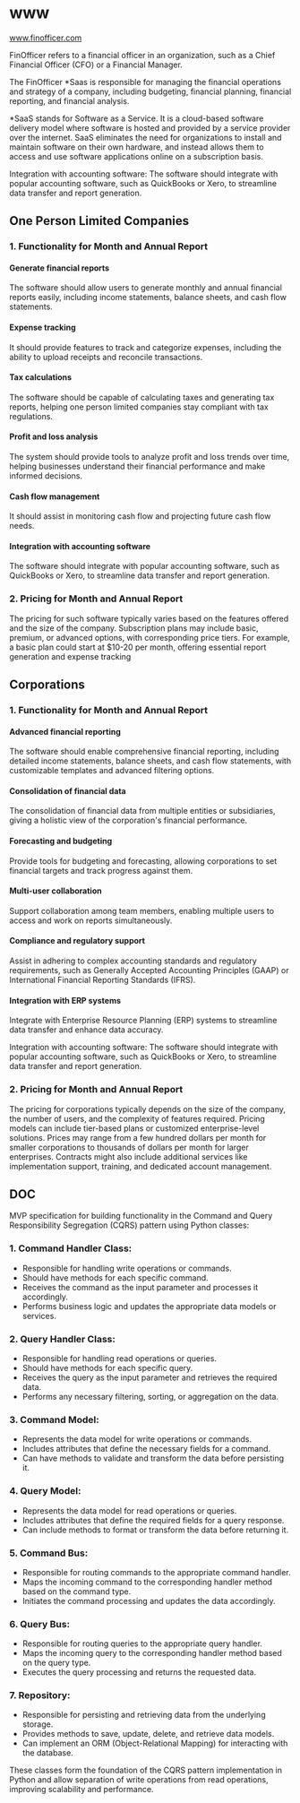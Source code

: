 # www
www.finofficer.com



FinOfficer refers to a financial officer in an organization, such as a Chief Financial Officer (CFO) or a Financial Manager.

The FinOfficer *Saas is responsible for managing the financial operations and strategy of a company, including budgeting, financial planning, financial reporting, and financial analysis.

*SaaS stands for Software as a Service. It is a cloud-based software delivery model where software is hosted and provided by a service provider over the internet. SaaS eliminates the need for organizations to install and maintain software on their own hardware, and instead allows them to access and use software applications online on a subscription basis.


Integration with accounting software: The software should integrate with popular accounting software, such as QuickBooks or Xero, to streamline data transfer and report generation.


## One Person Limited Companies

### 1. Functionality for Month and Annual Report 

#### Generate financial reports
The software should allow users to generate monthly and annual financial reports easily, including income statements, balance sheets, and cash flow statements.


#### Expense tracking
It should provide features to track and categorize expenses, including the ability to upload receipts and reconcile transactions.

#### Tax calculations
The software should be capable of calculating taxes and generating tax reports, helping one person limited companies stay compliant with tax regulations.

#### Profit and loss analysis
The system should provide tools to analyze profit and loss trends over time, helping businesses understand their financial performance and make informed decisions.

#### Cash flow management
It should assist in monitoring cash flow and projecting future cash flow needs.

#### Integration with accounting software
The software should integrate with popular accounting software, such as QuickBooks or Xero, to streamline data transfer and report generation.


### 2. Pricing for Month and Annual Report 

The pricing for such software typically varies based on the features offered and the size of the company. Subscription plans may include basic, premium, or advanced options, with corresponding price tiers. For example, a basic plan could start at $10-20 per month, offering essential report generation and expense tracking




## Corporations

### 1. Functionality for Month and Annual Report


#### Advanced financial reporting
The software should enable comprehensive financial reporting, including detailed income statements, balance sheets, and cash flow statements, with customizable templates and advanced filtering options.

#### Consolidation of financial data
The consolidation of financial data from multiple entities or subsidiaries, giving a holistic view of the corporation's financial performance.

#### Forecasting and budgeting
Provide tools for budgeting and forecasting, allowing corporations to set financial targets and track progress against them.

#### Multi-user collaboration
Support collaboration among team members, enabling multiple users to access and work on reports simultaneously.

#### Compliance and regulatory support
Assist in adhering to complex accounting standards and regulatory requirements, such as Generally Accepted Accounting Principles (GAAP) or International Financial Reporting Standards (IFRS).

#### Integration with ERP systems
Integrate with Enterprise Resource Planning (ERP) systems to streamline data transfer and enhance data accuracy.

Integration with accounting software: The software should integrate with popular accounting software, such as QuickBooks or Xero, to streamline data transfer and report generation.

### 2. Pricing for Month and Annual Report

The pricing for corporations typically depends on the size of the company, the number of users, and the complexity of features required.
Pricing models can include tier-based plans or customized enterprise-level solutions. Prices may range from a few hundred dollars per month for smaller corporations to thousands of dollars per month for larger enterprises. Contracts might also include additional services like implementation support, training, and dedicated account management.




## DOC

MVP specification for building functionality in the Command and Query Responsibility Segregation (CQRS) pattern using Python classes:

### 1. Command Handler Class:
- Responsible for handling write operations or commands.
- Should have methods for each specific command.
- Receives the command as the input parameter and processes it accordingly.
- Performs business logic and updates the appropriate data models or services.

### 2. Query Handler Class:
- Responsible for handling read operations or queries.
- Should have methods for each specific query.
- Receives the query as the input parameter and retrieves the required data.
- Performs any necessary filtering, sorting, or aggregation on the data.

### 3. Command Model:
- Represents the data model for write operations or commands.
- Includes attributes that define the necessary fields for a command.
- Can have methods to validate and transform the data before persisting it.

### 4. Query Model:
- Represents the data model for read operations or queries.
- Includes attributes that define the required fields for a query response.
- Can include methods to format or transform the data before returning it.

### 5. Command Bus:
- Responsible for routing commands to the appropriate command handler.
- Maps the incoming command to the corresponding handler method based on the command type.
- Initiates the command processing and updates the data accordingly.

### 6. Query Bus:
- Responsible for routing queries to the appropriate query handler.
- Maps the incoming query to the corresponding handler method based on the query type.
- Executes the query processing and returns the requested data.

### 7. Repository:
- Responsible for persisting and retrieving data from the underlying storage.
- Provides methods to save, update, delete, and retrieve data models.
- Can implement an ORM (Object-Relational Mapping) for interacting with the database.

These classes form the foundation of the CQRS pattern implementation in Python and allow separation of write operations from read operations, improving scalability and performance.


